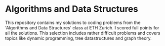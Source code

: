 # Algorithms and Data Structures
This repository contains my solutions to coding problems from the 'Algorithms and Data Structures' class at ETH Zurich. I scored full points for all the solutions. This selection includes rather difficult problems and covers topics like dynamic programming, tree datastructures and graph theory. 

